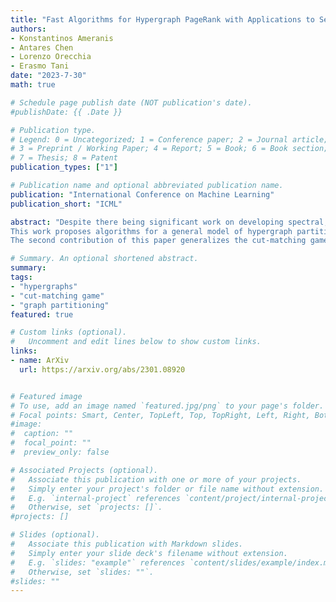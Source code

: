 ```yaml
---
title: "Fast Algorithms for Hypergraph PageRank with Applications to Semi-Supervised Learning" 
authors: 
- Konstantinos Ameranis
- Antares Chen
- Lorenzo Orecchia
- Erasmo Tani
date: "2023-7-30"
math: true

# Schedule page publish date (NOT publication's date).
#publishDate: {{ .Date }}

# Publication type.
# Legend: 0 = Uncategorized; 1 = Conference paper; 2 = Journal article;
# 3 = Preprint / Working Paper; 4 = Report; 5 = Book; 6 = Book section;
# 7 = Thesis; 8 = Patent
publication_types: ["1"]

# Publication name and optional abbreviated publication name.
publication: "International Conference on Machine Learning"
publication_short: "ICML"

abstract: "Despite there being significant work on developing spectral, and metric embedding based approximation algorithms for hypergraph generalizations of conductance, little is known regarding the approximability of hypergraph partitioning objectives beyond this.
This work proposes algorithms for a general model of hypergraph partitioning that unifies both undirected and directed versions of many well-studied partitioning objectives. The first contribution of this paper introduces polymatroidal cut functions, a large class of cut functions amenable to approximation algorithms via metric embeddings and routing multicommodity flows. We demonstrate an O($$\\sqrt{\\log n}$$)-approximation, where n is the number of vertices in the hypergraph, for these problems by rounding relaxations to metrics of negative-type.
The second contribution of this paper generalizes the cut-matching game framework of Khandekar et. al. to tackle polymatroidal cut functions. This yields the first almost-linear time $$O(\\log n)$$-approximation algorithm for standard versions of undirected and directed hypergraph partitioning. A technical consequence of our construction is that a cut-matching game which greatly relaxes the set of allowed actions for both players can be used to partition hypergraphs with negligible impact on the approximation ratio. We believe this to be of independent interest."

# Summary. An optional shortened abstract.
summary: 
tags:
- "hypergraphs"
- "cut-matching game"
- "graph partitioning"
featured: true

# Custom links (optional).
#   Uncomment and edit lines below to show custom links.
links:
- name: ArXiv
  url: https://arxiv.org/abs/2301.08920


# Featured image
# To use, add an image named `featured.jpg/png` to your page's folder. 
# Focal points: Smart, Center, TopLeft, Top, TopRight, Left, Right, BottomLeft, Bottom, BottomRight.
#image:
#  caption: ""
#  focal_point: ""
#  preview_only: false

# Associated Projects (optional).
#   Associate this publication with one or more of your projects.
#   Simply enter your project's folder or file name without extension.
#   E.g. `internal-project` references `content/project/internal-project/index.md`.
#   Otherwise, set `projects: []`.
#projects: []

# Slides (optional).
#   Associate this publication with Markdown slides.
#   Simply enter your slide deck's filename without extension.
#   E.g. `slides: "example"` references `content/slides/example/index.md`.
#   Otherwise, set `slides: ""`.
#slides: ""
---
```

